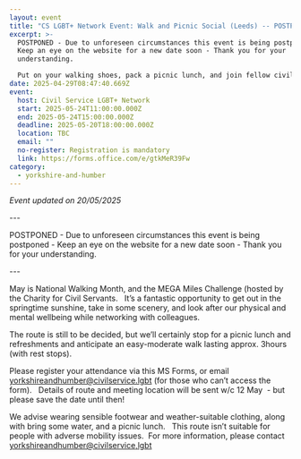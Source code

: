 ```yaml
---
layout: event
title: "CS LGBT+ Network Event: Walk and Picnic Social (Leeds) -- POSTPONED"
excerpt: >-
  POSTPONED - Due to unforeseen circumstances this event is being postponed -
  Keep an eye on the website for a new date soon - Thank you for your
  understanding.

  Put on your walking shoes, pack a picnic lunch, and join fellow civil servants for our next Amble and Ramble event (location tbc)
date: 2025-04-29T08:47:40.669Z
event:
  host: Civil Service LGBT+ Network
  start: 2025-05-24T11:00:00.000Z
  end: 2025-05-24T15:00:00.000Z
  deadline: 2025-05-20T18:00:00.000Z
  location: TBC
  email: ""
  no-register: Registration is mandatory
  link: https://forms.office.com/e/gtkMeR39Fw
category:
  - yorkshire-and-humber
---
```

*E﻿vent updated on 20/05/2025*

\-﻿--

POSTPONED - Due to unforeseen circumstances this event is being postponed - Keep an eye on the website for a new date soon - Thank you for your understanding.

\-﻿--

May is National Walking Month, and the MEGA Miles Challenge (hosted by the Charity for Civil Servants.   It’s a fantastic opportunity to get out in the springtime sunshine, take in some scenery, and look after our physical and mental wellbeing while networking with colleagues. 

The route is still to be decided, but we’ll certainly stop for a picnic lunch and refreshments and anticipate an easy-moderate walk lasting approx. 3hours (with rest stops). 

Please register your attendance via this MS Forms, or email [yorkshireandhumber@civilservice.lgbt](mailto:yorkshireandhumber@civilservice.lgbt) (for those who can’t access the form).   Details of route and meeting location will be sent w/c 12 May  - but please save the date until then!

We advise wearing sensible footwear and weather-suitable clothing, along with bring some water, and a picnic lunch.   This route isn’t suitable for people with adverse mobility issues.  For more information, please contact [yorkshireandhumber@civilservice,lgbt](mailto:yorkshireandhumber@civilservice,lgbt)